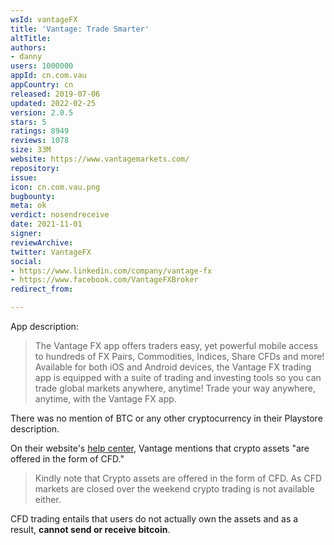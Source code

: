 ```yaml
---
wsId: vantageFX
title: 'Vantage: Trade Smarter'
altTitle: 
authors:
- danny
users: 1000000
appId: cn.com.vau
appCountry: cn
released: 2019-07-06
updated: 2022-02-25
version: 2.0.5
stars: 5
ratings: 8949
reviews: 1078
size: 33M
website: https://www.vantagemarkets.com/
repository: 
issue: 
icon: cn.com.vau.png
bugbounty: 
meta: ok
verdict: nosendreceive
date: 2021-11-01
signer: 
reviewArchive: 
twitter: VantageFX
social:
- https://www.linkedin.com/company/vantage-fx
- https://www.facebook.com/VantageFXBroker
redirect_from: 

---
```


App description:

> The Vantage FX app offers traders easy, yet powerful mobile access to hundreds of FX Pairs, Commodities, Indices, Share CFDs and more! Available for both iOS and Android devices, the Vantage FX trading app is equipped with a suite of trading and investing tools so you can trade global markets anywhere, anytime! Trade your way anywhere, anytime, with the Vantage FX app.

There was no mention of BTC or any other cryptocurrency in their Playstore description. 

On their website's [help center](https://helpcenter.vantagefx.com/hc/en-us/articles/360004063096-Why-can-not-I-trade-Crypto-assets-over-the-weekend-), Vantage mentions that crypto assets "are offered in the form of CFD."

> Kindly note that Crypto assets are offered in the form of CFD. As CFD markets are closed over the weekend crypto trading is not available either. 

CFD trading entails that users do not actually own the assets and as a result, **cannot send or receive bitcoin**.
